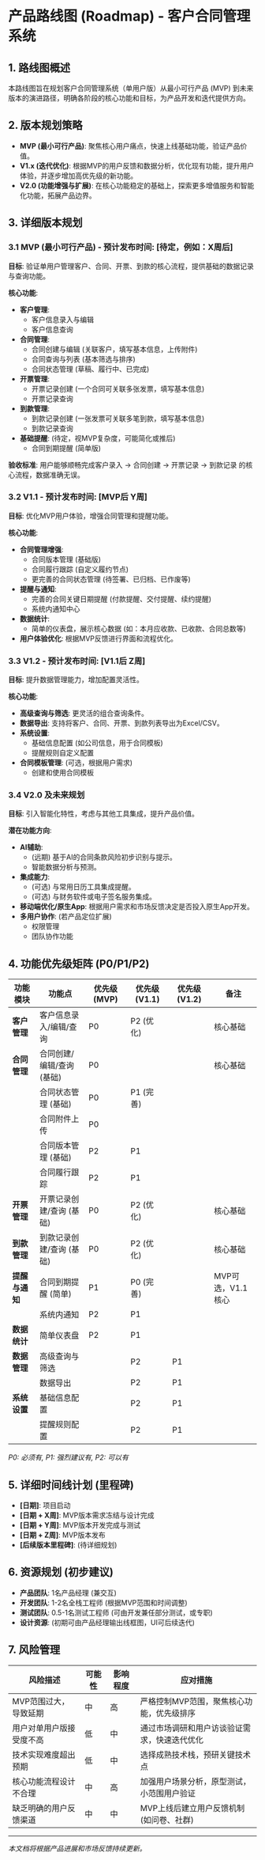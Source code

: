 # 产品路线图 (Roadmap) - 客户合同管理系统

## 1. 路线图概述

本路线图旨在规划客户合同管理系统（单用户版）从最小可行产品 (MVP) 到未来版本的演进路径，明确各阶段的核心功能和目标，为产品开发和迭代提供方向。

## 2. 版本规划策略

- **MVP (最小可行产品)**: 聚焦核心用户痛点，快速上线基础功能，验证产品价值。
- **V1.x (迭代优化)**: 根据MVP的用户反馈和数据分析，优化现有功能，提升用户体验，并逐步增加高优先级的新功能。
- **V2.0 (功能增强与扩展)**: 在核心功能稳定的基础上，探索更多增值服务和智能化功能，拓展产品边界。

## 3. 详细版本规划

### 3.1 MVP (最小可行产品) - 预计发布时间: [待定，例如：X周后]

**目标**: 验证单用户管理客户、合同、开票、到款的核心流程，提供基础的数据记录与查询功能。

**核心功能**:
- **客户管理**:
    - 客户信息录入与编辑
    - 客户信息查询
- **合同管理**:
    - 合同创建与编辑 (关联客户，填写基本信息，上传附件)
    - 合同查询与列表 (基本筛选与排序)
    - 合同状态管理 (草稿、履行中、已完成)
- **开票管理**:
    - 开票记录创建 (一个合同可关联多张发票，填写基本信息)
    - 开票记录查询
- **到款管理**:
    - 到款记录创建 (一张发票可关联多笔到款，填写基本信息)
    - 到款记录查询
- **基础提醒**: (待定，视MVP复杂度，可能简化或推后)
    - 合同到期提醒 (简单版)

**验收标准**: 用户能够顺畅完成客户录入 -> 合同创建 -> 开票记录 -> 到款记录 的核心流程，数据准确无误。

### 3.2 V1.1 - 预计发布时间: [MVP后 Y周]

**目标**: 优化MVP用户体验，增强合同管理和提醒功能。

**核心功能**:
- **合同管理增强**:
    - 合同版本管理 (基础版)
    - 合同履行跟踪 (自定义履约节点)
    - 更完善的合同状态管理 (待签署、已归档、已作废等)
- **提醒与通知**:
    - 完善的合同关键日期提醒 (付款提醒、交付提醒、续约提醒)
    - 系统内通知中心
- **数据统计**:
    - 简单的仪表盘，展示核心数据 (如：本月应收款、已收款、合同总数等)
- **用户体验优化**: 根据MVP反馈进行界面和流程优化。

### 3.3 V1.2 - 预计发布时间: [V1.1后 Z周]

**目标**: 提升数据管理能力，增加配置灵活性。

**核心功能**:
- **高级查询与筛选**: 更灵活的组合查询条件。
- **数据导出**: 支持将客户、合同、开票、到款列表导出为Excel/CSV。
- **系统设置**:
    - 基础信息配置 (如公司信息，用于合同模板)
    - 提醒规则自定义配置
- **合同模板管理**: (可选，根据用户需求)
    - 创建和使用合同模板

### 3.4 V2.0 及未来规划

**目标**: 引入智能化特性，考虑与其他工具集成，提升产品价值。

**潜在功能方向**:
- **AI辅助**:
    - (远期) 基于AI的合同条款风险初步识别与提示。
    - 智能数据分析与预测。
- **集成能力**:
    - (可选) 与常用日历工具集成提醒。
    - (可选) 与财务软件或电子签名服务集成。
- **移动端优化/原生App**: 根据用户需求和市场反馈决定是否投入原生App开发。
- **多用户协作**: (若产品定位扩展)
    - 权限管理
    - 团队协作功能

## 4. 功能优先级矩阵 (P0/P1/P2)

| 功能模块         | 功能点                               | 优先级 (MVP) | 优先级 (V1.1) | 优先级 (V1.2) | 备注                                   |
| ---------------- | ------------------------------------ | ------------ | ------------- | ------------- | -------------------------------------- |
| **客户管理**     | 客户信息录入/编辑/查询               | P0           | P2 (优化)     |               | 核心基础                               |
| **合同管理**     | 合同创建/编辑/查询 (基础)            | P0           |               |               | 核心基础                               |
|                  | 合同状态管理 (基础)                  | P0           | P1 (完善)     |               |                                        |
|                  | 合同附件上传                         | P0           |               |               |                                        |
|                  | 合同版本管理 (基础)                  | P2           | P1            |               |                                        |
|                  | 合同履行跟踪                         | P2           | P1            |               |                                        |
| **开票管理**     | 开票记录创建/查询 (基础)             | P0           | P2 (优化)     |               | 核心基础                               |
| **到款管理**     | 到款记录创建/查询 (基础)             | P0           | P2 (优化)     |               | 核心基础                               |
| **提醒与通知**   | 合同到期提醒 (简单)                  | P1           | P0 (完善)     |               | MVP可选，V1.1核心                      |
|                  | 系统内通知                           | P2           | P1            |               |                                        |
| **数据统计**     | 简单仪表盘                           | P2           | P1            |               |                                        |
| **数据管理**     | 高级查询与筛选                       |              | P2            | P1            |                                        |
|                  | 数据导出                             |              | P2            | P1            |                                        |
| **系统设置**     | 基础信息配置                         |              | P2            | P1            |                                        |
|                  | 提醒规则配置                         |              | P2            | P1            |                                        |

*P0: 必须有, P1: 强烈建议有, P2: 可以有* 

## 5. 详细时间线计划 (里程碑)

- **[日期]**: 项目启动
- **[日期 + X周]**: MVP版本需求冻结与设计完成
- **[日期 + Y周]**: MVP版本开发完成与测试
- **[日期 + Z周]**: MVP版本发布
- **[后续版本里程碑]**: (待详细规划)

## 6. 资源规划 (初步建议)

- **产品团队**: 1名产品经理 (兼交互)
- **开发团队**: 1-2名全栈工程师 (根据MVP范围和时间调整)
- **测试团队**: 0.5-1名测试工程师 (可由开发兼任部分测试，或专职)
- **设计资源**: (初期可由产品经理输出线框图，UI可后续迭代)

## 7. 风险管理

| 风险描述                         | 可能性 | 影响程度 | 应对措施                                     |
| -------------------------------- | ------ | -------- | -------------------------------------------- |
| MVP范围过大，导致延期            | 中     | 高       | 严格控制MVP范围，聚焦核心功能，优先级排序        |
| 用户对单用户版接受度不高         | 低     | 中       | 通过市场调研和用户访谈验证需求，快速迭代优化   |
| 技术实现难度超出预期             | 低     | 中       | 选择成熟技术栈，预研关键技术点                 |
| 核心功能流程设计不合理           | 中     | 高       | 加强用户场景分析，原型测试，小范围用户验证     |
| 缺乏明确的用户反馈渠道           | 中     | 中       | MVP上线后建立用户反馈机制 (如问卷、社群)       |

---
*本文档将根据产品进展和市场反馈持续更新。*